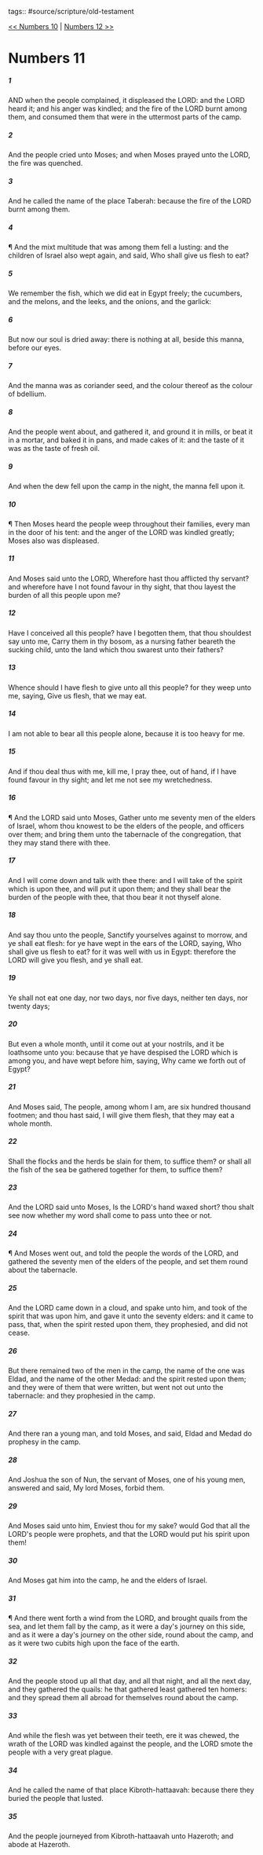 tags:: #source/scripture/old-testament

[<< Numbers 10](/Old_Testament/04_Numbers/Numbers_10.md) | [Numbers 12 >>](/Old_Testament/04_Numbers/Numbers_12.md)

# Numbers 11

##### 1

AND when the people complained, it displeased the LORD: and the LORD heard it; and his anger was kindled; and the fire of the LORD burnt among them, and consumed them that were in the uttermost parts of the camp.

##### 2

And the people cried unto Moses; and when Moses prayed unto the LORD, the fire was quenched.

##### 3

And he called the name of the place Taberah: because the fire of the LORD burnt among them.

##### 4

¶ And the mixt multitude that was among them fell a lusting: and the children of Israel also wept again, and said, Who shall give us flesh to eat?

##### 5

We remember the fish, which we did eat in Egypt freely; the cucumbers, and the melons, and the leeks, and the onions, and the garlick:

##### 6

But now our soul is dried away: there is nothing at all, beside this manna, before our eyes.

##### 7

And the manna was as coriander seed, and the colour thereof as the colour of bdellium.

##### 8

And the people went about, and gathered it, and ground it in mills, or beat it in a mortar, and baked it in pans, and made cakes of it: and the taste of it was as the taste of fresh oil.

##### 9

And when the dew fell upon the camp in the night, the manna fell upon it.

##### 10

¶ Then Moses heard the people weep throughout their families, every man in the door of his tent: and the anger of the LORD was kindled greatly; Moses also was displeased.

##### 11

And Moses said unto the LORD, Wherefore hast thou afflicted thy servant? and wherefore have I not found favour in thy sight, that thou layest the burden of all this people upon me?

##### 12

Have I conceived all this people? have I begotten them, that thou shouldest say unto me, Carry them in thy bosom, as a nursing father beareth the sucking child, unto the land which thou swarest unto their fathers?

##### 13

Whence should I have flesh to give unto all this people? for they weep unto me, saying, Give us flesh, that we may eat.

##### 14

I am not able to bear all this people alone, because it is too heavy for me.

##### 15

And if thou deal thus with me, kill me, I pray thee, out of hand, if I have found favour in thy sight; and let me not see my wretchedness.

##### 16

¶ And the LORD said unto Moses, Gather unto me seventy men of the elders of Israel, whom thou knowest to be the elders of the people, and officers over them; and bring them unto the tabernacle of the congregation, that they may stand there with thee.

##### 17

And I will come down and talk with thee there: and I will take of the spirit which is upon thee, and will put it upon them; and they shall bear the burden of the people with thee, that thou bear it not thyself alone.

##### 18

And say thou unto the people, Sanctify yourselves against to morrow, and ye shall eat flesh: for ye have wept in the ears of the LORD, saying, Who shall give us flesh to eat? for it was well with us in Egypt: therefore the LORD will give you flesh, and ye shall eat.

##### 19

Ye shall not eat one day, nor two days, nor five days, neither ten days, nor twenty days;

##### 20

But even a whole month, until it come out at your nostrils, and it be loathsome unto you: because that ye have despised the LORD which is among you, and have wept before him, saying, Why came we forth out of Egypt?

##### 21

And Moses said, The people, among whom I am, are six hundred thousand footmen; and thou hast said, I will give them flesh, that they may eat a whole month.

##### 22

Shall the flocks and the herds be slain for them, to suffice them? or shall all the fish of the sea be gathered together for them, to suffice them?

##### 23

And the LORD said unto Moses, Is the LORD's hand waxed short? thou shalt see now whether my word shall come to pass unto thee or not.

##### 24

¶ And Moses went out, and told the people the words of the LORD, and gathered the seventy men of the elders of the people, and set them round about the tabernacle.

##### 25

And the LORD came down in a cloud, and spake unto him, and took of the spirit that was upon him, and gave it unto the seventy elders: and it came to pass, that, when the spirit rested upon them, they prophesied, and did not cease.

##### 26

But there remained two of the men in the camp, the name of the one was Eldad, and the name of the other Medad: and the spirit rested upon them; and they were of them that were written, but went not out unto the tabernacle: and they prophesied in the camp.

##### 27

And there ran a young man, and told Moses, and said, Eldad and Medad do prophesy in the camp.

##### 28

And Joshua the son of Nun, the servant of Moses, one of his young men, answered and said, My lord Moses, forbid them.

##### 29

And Moses said unto him, Enviest thou for my sake? would God that all the LORD's people were prophets, and that the LORD would put his spirit upon them!

##### 30

And Moses gat him into the camp, he and the elders of Israel.

##### 31

¶ And there went forth a wind from the LORD, and brought quails from the sea, and let them fall by the camp, as it were a day's journey on this side, and as it were a day's journey on the other side, round about the camp, and as it were two cubits high upon the face of the earth.

##### 32

And the people stood up all that day, and all that night, and all the next day, and they gathered the quails: he that gathered least gathered ten homers: and they spread them all abroad for themselves round about the camp.

##### 33

And while the flesh was yet between their teeth, ere it was chewed, the wrath of the LORD was kindled against the people, and the LORD smote the people with a very great plague.

##### 34

And he called the name of that place Kibroth-hattaavah: because there they buried the people that lusted.

##### 35

And the people journeyed from Kibroth-hattaavah unto Hazeroth; and abode at Hazeroth.
